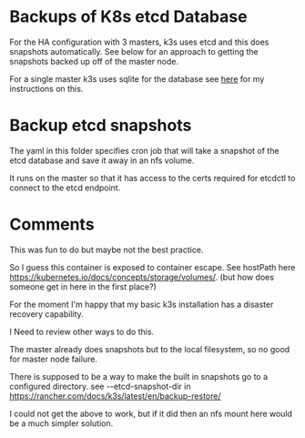 Backups of K8s etcd Database
============================

For the HA configuration with 3 masters, k3s uses etcd and this does snapshots
automatically. See below for an approach to getting the snapshots backed up
off of the master node.

For a single master k3s uses sqlite for the database see 
[here](../backup-sqlite/README.md) for my instructions on this.


Backup etcd snapshots
=====================

The yaml in this folder specifies cron job that will
take a snapshot of the etcd database and save it away in
an nfs volume.

It runs on the master so that it has access
to the certs required for etcdctl to connect to the
etcd endpoint.

Comments
========

This was fun to do but maybe not the best practice.

So I guess this container is exposed to container
escape. See hostPath here https://kubernetes.io/docs/concepts/storage/volumes/.
(but how does someone get in here in the first place?)

For the moment I'm happy that my basic k3s installation has a disaster
recovery capability.

I Need to review other ways to do this.

The master already does snapshots but to the local filesystem, so no good
for master node failure.

There is supposed to be a way to make the built in snapshots go to a
configured directory. see --etcd-snapshot-dir in
https://rancher.com/docs/k3s/latest/en/backup-restore/

I could not get the above to work, but if it did then an nfs mount here
would be a much simpler solution.